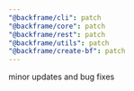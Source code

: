 ```yaml
---
"@backframe/cli": patch
"@backframe/core": patch
"@backframe/rest": patch
"@backframe/utils": patch
"@backframe/create-bf": patch
---
```


minor updates and bug fixes
